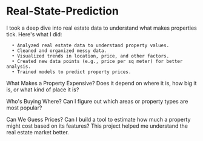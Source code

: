 # Real-State-Prediction 
I took a deep dive into real estate data to understand what makes properties tick. Here's what I did:

      • Analyzed real estate data to understand property values.
      • Cleaned and organized messy data.
      • Visualized trends in location, price, and other factors.
      • Created new data points (e.g., price per sq meter) for better analysis.
      • Trained models to predict property prices.

What Makes a Property Expensive? Does it depend on where it is, how big it is, or what kind of place it is?

Who's Buying Where? Can I figure out which areas or property types are most popular?

Can We Guess Prices? Can I build a tool to estimate how much a property might cost based on its features?
This project helped me understand the real estate market better.

